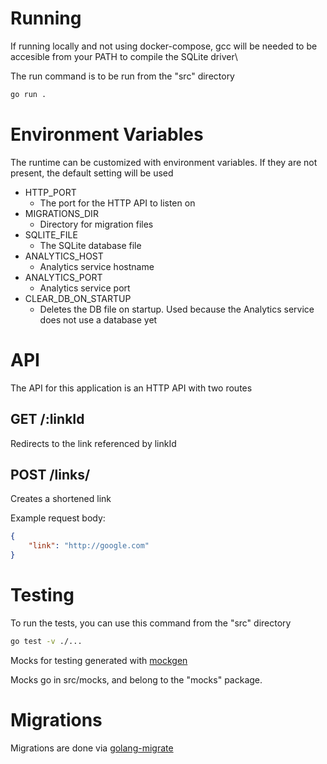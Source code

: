 # Running

If running locally and not using docker-compose, gcc will be needed to be accesible from your PATH to compile the SQLite driver\

The run command is to be run from the "src" directory

```sh
go run .
```

# Environment Variables

The runtime can be customized with environment variables. If they are not present, the default setting will be used

- HTTP_PORT
    - The port for the HTTP API to listen on
- MIGRATIONS_DIR
    - Directory for migration files
- SQLITE_FILE
    - The SQLite database file
- ANALYTICS_HOST
    - Analytics service hostname
- ANALYTICS_PORT
    - Analytics service port
- CLEAR_DB_ON_STARTUP
    - Deletes the DB file on startup. Used because the Analytics service does not use a database yet

# API

The API for this application is an HTTP API with two routes

## GET /:linkId

Redirects to the link referenced by linkId

## POST /links/

Creates a shortened link

Example request body:
```json
{
    "link": "http://google.com"
}
```

# Testing

To run the tests, you can use this command from the "src" directory

```sh
go test -v ./...
```

Mocks for testing generated with [mockgen](https://github.com/golang/mock)

Mocks go in src/mocks, and belong to the "mocks" package.

# Migrations

Migrations are done via [golang-migrate](https://github.com/golang-migrate/migrate)
